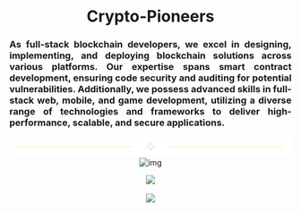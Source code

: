 <h1 align="center">
  Crypto-Pioneers
</h1>
<!-- <div align="center">
  <img src="https://github.com/mymiracle0118/mymiracle0118/blob/main/divider1.png" alt="divider"/>
</div>  -->
<h3 align="justify">
As full-stack blockchain developers, we excel in designing, implementing, and deploying blockchain solutions across various platforms. Our expertise spans smart contract development, ensuring code security and auditing for potential vulnerabilities. Additionally, we possess advanced skills in full-stack web, mobile, and game development, utilizing a diverse range of technologies and frameworks to deliver high-performance, scalable, and secure applications.
</h3>
<div align="center">
  <img src="https://github.com/mymiracle0118/mymiracle0118/blob/main/divider1.png" alt="divider"/>
</div> 
<div align="center">
  <img src="https://github.com/Crypto-Pioneers/.github/tree/main/profile/1.png" alt="img"/>
</div>
<p align="center">
  <img src="https://capsule-render.vercel.app/api?type=waving&color=gradient&height=65&section=footer"/>
</p>
<p align="center">
  <img src="https://capsule-render.vercel.app/api?type=waving&color=gradient&height=65&section=footer"/>
</p>
